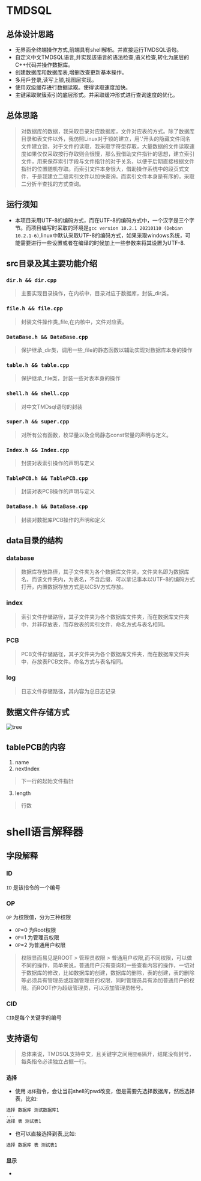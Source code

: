 # TMDSQL
## 总体设计思路
- 无界面全终端操作方式,前端具有shell解析。并直接运行TMDSQL语句。
- 自定义中文TMDSQL语言,并实现该语言的语法检查,语义检查,转化为底层的C++代码并操作数据库。
- 创建数据库和数据库表,增删改查更新基本操作。
- 多用戶登录,读写上锁,视图层实现。
- 使用双级缓存进行数据读取。使得读取速度加快。
- 主键采取聚簇索引的底层形式。并采取缓冲形式进行查询速度的优化。
## 总体思路
> 对数据库的数据，我采取目录对应数据库，文件对应表的方式。除了数据库目录和表文件以外，我仿照Linux对于锁的建立，用'.'开头的隐藏文件同名文件建立锁，对于文件的读取，我采取字符型存取，大量数据的文件读取速度如果仅仅采取按行存取则会很慢，那么我借助文件指针的思想，建立索引文件，用来保存索引字段与文件指针的对于关系，以便于后期直接根据文件指针的位置随机存取。而索引文件本身很大，借助操作系统中的段页式文件，于是我建立二级索引文件以加快查询。而索引文件本身是有序的，采取二分折半查找的方式查询。

## 运行须知
- 本项目采用UTF-8的编码方式，而在UTF-8的编码方式中，一个汉字是三个字节。而项目编写时采取的环境是`gcc version 10.2.1 20210110 (Debian 10.2.1-6)`,linux中默认采取UTF-8的编码方式，如果采取windows系统，可能需要进行一些设置或者在编译的时候加上一些参数来将其设置为UTF-8.
## src目录及其主要功能介绍
### `dir.h && dir.cpp`
  > 主要实现目录操作，在内核中，目录对应于数据库，封装_dir类。
### `file.h && file.cpp`
  > 封装文件操作类_file,在内核中，文件对应表。
### `DataBase.h && DataBase.cpp` 
  > 保护继承_dir类，调用一些_file的静态函数以辅助实现对数据库本身的操作
### `table.h && table.cpp`
  > 保护继承_file类，封装一些对表本身的操作 
### `shell.h && shell.cpp`
  > 对中文TMDsql语句的封装
### `super.h && super.cpp`
  > 对所有公有函数，枚举量以及全局静态const常量的声明与定义。
### `Index.h && Index.cpp`
  > 封装对表索引操作的声明与定义
### `TablePCB.h && TablePCB.cpp`
  > 封装对表PCB操作的声明与定义
### `DataBase.h && DataBase.cpp`
  > 封装对数据库PCB操作的声明和定义
## data目录的结构
### database
  > 数据库存放路径，其子文件夹为各个数据库文件夹，文件夹名即为数据库名，而该文件夹内，为表名，不含后缀，可以拿记事本以UTF-8的编码方式打开，内置数据存放方式是以CSV方式存放。
### index
  > 索引文件存储路径，其子文件夹为各个数据库文件夹，而在数据库文件夹中，并非存放表，而存放表的索引文件，命名方式与表名相同。
### PCB
  > PCB文件存储路径，其子文件夹为各个数据库文件夹，而在数据库文件夹中，存放表PCB文件。命名方式与表名相同。
### log
  > 日志文件存储路径，其内容为总日志记录
## 数据文件存储方式
![tree](ohter/svg/dataTree.svg)
## tablePCB的内容
1. name
2. nextIndex
  > 下一行的起始文件指针
3. length
  > 行数

# shell语言解释器
## 字段解释
### ID
`ID` 是该指令的一个编号
### OP
`OP` 为权限值，分为三种权限
- `OP`=0 为Root权限 
- `OP`=1 为管理员权限
- `OP`=2 为普通用户权限
> 权限显而易见是ROOT > 管理员权限 > 普通用户权限,而不同权限，可以做不同的操作，简单来说，普通用户只有查询和一些查看内容的操作，一切对于数据库的修改，比如数据库的创建，数据库的删除，表的创建，表的删除等必须具有管理员或超越管理员的权限，同时管理员具有添加普通用户的权限。而ROOT作为超级管理员，可以添加管理员帐号。
### CID
`CID`是每个关键字的编号

## 支持语句
> 总体来说，TMDSQL支持中文，且关键字之间用`空格`隔开，结尾没有封号，每条指令必读独立占据一行。
### `选择`
- 使用 `选择`指令，会让当前shell的pwd改变，但是需要先选择数据库，然后选择表，比如:
```txt
选择 数据库 测试数据库1
...
选择 表 测试表1
```
- 也可以直接选择到表,比如:
```txt
选择 数据库 表 测试表1
```

### `显示`
- 